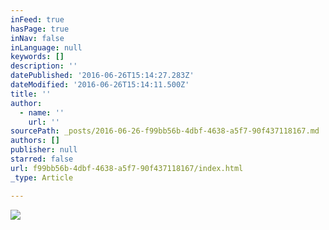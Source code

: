 ```yaml
---
inFeed: true
hasPage: true
inNav: false
inLanguage: null
keywords: []
description: ''
datePublished: '2016-06-26T15:14:27.283Z'
dateModified: '2016-06-26T15:14:11.500Z'
title: ''
author:
  - name: ''
    url: ''
sourcePath: _posts/2016-06-26-f99bb56b-4dbf-4638-a5f7-90f437118167.md
authors: []
publisher: null
starred: false
url: f99bb56b-4dbf-4638-a5f7-90f437118167/index.html
_type: Article

---
```

![](https://the-grid-user-content.s3-us-west-2.amazonaws.com/ed57e132-7743-49e0-9c6a-aaeaf878e3f0.png)